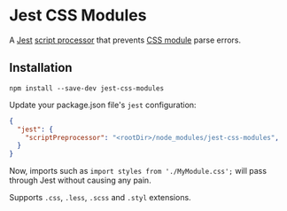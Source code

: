 # Jest CSS Modules
A [Jest](https://facebook.github.io/jest/) [script processor](https://facebook.github.io/jest/docs/api.html#config-scriptpreprocessor-string) that prevents [CSS module](https://github.com/css-modules/css-modules) parse errors.

## Installation

```shell
npm install --save-dev jest-css-modules
```

Update your package.json file's `jest` configuration:

```json
{
  "jest": {
    "scriptPreprocessor": "<rootDir>/node_modules/jest-css-modules",
  }
}
```

Now, imports such as `import styles from './MyModule.css';` will pass through Jest without causing any pain.

Supports `.css`, `.less`, `.scss` and `.styl` extensions.